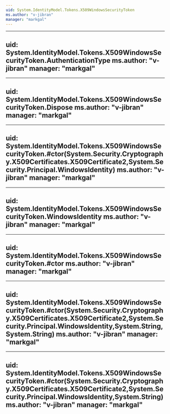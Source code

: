 ```yaml
---
uid: System.IdentityModel.Tokens.X509WindowsSecurityToken
ms.author: "v-jibran"
manager: "markgal"
---
```


---
uid: System.IdentityModel.Tokens.X509WindowsSecurityToken.AuthenticationType
ms.author: "v-jibran"
manager: "markgal"
---

---
uid: System.IdentityModel.Tokens.X509WindowsSecurityToken.Dispose
ms.author: "v-jibran"
manager: "markgal"
---

---
uid: System.IdentityModel.Tokens.X509WindowsSecurityToken.#ctor(System.Security.Cryptography.X509Certificates.X509Certificate2,System.Security.Principal.WindowsIdentity)
ms.author: "v-jibran"
manager: "markgal"
---

---
uid: System.IdentityModel.Tokens.X509WindowsSecurityToken.WindowsIdentity
ms.author: "v-jibran"
manager: "markgal"
---

---
uid: System.IdentityModel.Tokens.X509WindowsSecurityToken.#ctor
ms.author: "v-jibran"
manager: "markgal"
---

---
uid: System.IdentityModel.Tokens.X509WindowsSecurityToken.#ctor(System.Security.Cryptography.X509Certificates.X509Certificate2,System.Security.Principal.WindowsIdentity,System.String,System.String)
ms.author: "v-jibran"
manager: "markgal"
---

---
uid: System.IdentityModel.Tokens.X509WindowsSecurityToken.#ctor(System.Security.Cryptography.X509Certificates.X509Certificate2,System.Security.Principal.WindowsIdentity,System.String)
ms.author: "v-jibran"
manager: "markgal"
---
